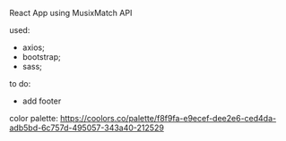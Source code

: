 React App using MusixMatch API

used:

- axios;
- bootstrap;
- sass;

to do:

- add footer

color palette:
https://coolors.co/palette/f8f9fa-e9ecef-dee2e6-ced4da-adb5bd-6c757d-495057-343a40-212529

